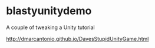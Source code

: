 # blastyunitydemo
A couple of tweaking a Unity tutorial

http://dmarcantonio.github.io/DavesStupidUnityGame.html
